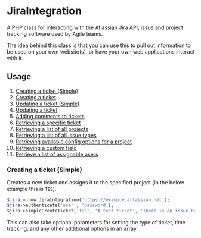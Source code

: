 # JiraIntegration
A PHP class for interacting with the Atlassian Jira API, issue and project tracking software used by Agile teams.

The idea behind this class is that you can use this to pull out information to be used on your own website(s), or have your own web applications interact with it.

## Usage

1. [Creating a ticket (Simple)](#createSimple)
2. [Creating a ticket](#create)
3. [Updating a ticket (Simple)](#updateSimple)
4. [Updating a ticket](#update)
5. [Adding comments to tickets](#addComment)
6. [Retrieving a specific ticket](#getTicket)
7. [Retrieving a list of all projects](#getAllProjects)
8. [Retrieving a list of all issue types](#getAllIssueTypes)
9. [Retrieving available config options for a project](#getProjectIssueAvailableConfig)
10. [Retrieving a custom field](#getCustomFieldOption)
11. [Retrieve a list of assignable users](#getAssignableUsers)

<a name="createSimple"></a>
### Creating a ticket (Simple)
Creates a new ticket and assigns it to the specified project (in the below example this is `TES`).
```php
$jira = new JiraIntegration('https://example.atlassian.net');
$jira->authenticate('user', 'password');
$jira->simpleCreateTicket('TES', 'A test ticket', 'There is an issue here - please fix it');
```

This can also take optional parameters for setting the type of ticket, time tracking, and any other additional options in an array.
